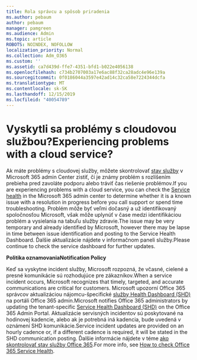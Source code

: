 ```yaml
---
title: Rola správcu a spôsob priradenia
ms.author: pebaum
author: pebaum
manager: pamgreen
ms.audience: Admin
ms.topic: article
ROBOTS: NOINDEX, NOFOLLOW
localization_priority: Normal
ms.collection: Adm_O365
ms.custom: ''
ms.assetid: ca7d439d-ffe7-4351-bfd1-b022e4056138
ms.openlocfilehash: c734b2707003a17e6ac88f32ca28adc4e96e139a
ms.sourcegitcommit: 0f0186044a3597e42ad14c32ca58e7224344dcfa
ms.translationtype: MT
ms.contentlocale: sk-SK
ms.lasthandoff: 12/15/2019
ms.locfileid: "40054789"
---
```

# <a name="experiencing-problems-with-a-cloud-service"></a><span data-ttu-id="758da-102">Vyskytli sa problémy s cloudovou službou?</span><span class="sxs-lookup"><span data-stu-id="758da-102">Experiencing problems with a cloud service?</span></span>

<span data-ttu-id="758da-103">Ak máte problémy s cloudovej služby, môžete skontrolovať [stav služby](https://admin.microsoft.com/AdminPortal/Home#/servicehealth) v Microsoft 365 admin Center zistiť, či je známy problém s rozlíšením prebieha pred zavoláte podporu alebo tráviť čas riešenie problémov.</span><span class="sxs-lookup"><span data-stu-id="758da-103">If you are experiencing problems with a cloud service, you can check the [Service health](https://admin.microsoft.com/AdminPortal/Home#/servicehealth) in the Microsoft 365 admin center to determine whether it is a known issue with a resolution in progress before you call support or spend time troubleshooting.</span></span> <span data-ttu-id="758da-104">Problém môže byť veľmi dočasný a už identifikovaný spoločnosťou Microsoft, však môže uplynúť v čase medzi identifikáciou problém a vysielania na tabuľu služby zdravie.</span><span class="sxs-lookup"><span data-stu-id="758da-104">The issue may be very temporary and already identified by Microsoft, however there may be lapse in time between issue identification and posting to the Service Health Dashboard.</span></span> <span data-ttu-id="758da-105">Ďalšie aktualizácie nájdete v informačnom paneli služby.</span><span class="sxs-lookup"><span data-stu-id="758da-105">Please continue to check the service dashboard for further updates.</span></span>

<span data-ttu-id="758da-106">**Politika oznamovania**</span><span class="sxs-lookup"><span data-stu-id="758da-106">**Notification Policy**</span></span>

<span data-ttu-id="758da-107">Keď sa vyskytne incident služby, Microsoft rozpozná, že včasné, cielené a presné komunikácie sú rozhodujúce pre zákazníkov.</span><span class="sxs-lookup"><span data-stu-id="758da-107">When a service incident occurs, Microsoft recognizes that timely, targeted, and accurate communications are critical for customers.</span></span> <span data-ttu-id="758da-108">Microsoft upozorní Office 365 správcov aktualizáciou nájomcu-špecifické [služby Health Dashboard (SHD)](https://admin.microsoft.com/AdminPortal/Home#/servicehealth) na portáli Office 365 admin.</span><span class="sxs-lookup"><span data-stu-id="758da-108">Microsoft notifies Office 365 administrators by updating the tenant-specific [Service Health Dashboard (SHD)](https://admin.microsoft.com/AdminPortal/Home#/servicehealth) on the Office 365 Admin Portal.</span></span> <span data-ttu-id="758da-109">Aktualizácie servisných incidentov sú poskytované na hodinovej kadencie, alebo ak je potrebná iná kadencia, bude uvedená v oznámení SHD komunikácie.</span><span class="sxs-lookup"><span data-stu-id="758da-109">Service incident updates are provided on an hourly cadence or, if a different cadence is required, it will be stated in the SHD communication posting.</span></span> <span data-ttu-id="758da-110">Ďalšie informácie nájdete v téme [ako skontrolovať stav služby Office 365](https://docs.microsoft.com/office365/enterprise/view-service-health).</span><span class="sxs-lookup"><span data-stu-id="758da-110">For more info, see [How to check Office 365 Service Health](https://docs.microsoft.com/office365/enterprise/view-service-health).</span></span>

